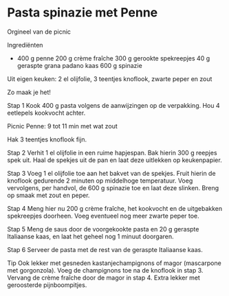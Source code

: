 # Pasta spinazie met Penne

Orgineel van de picnic 

Ingrediënten
 
- 400 g	penne
200 g	crème fraîche
300 g	gerookte spekreepjes
40 g	geraspte grana padano kaas
600 g	spinazie
 
Uit eigen keuken: 2 el olijfolie, 3 teentjes knoflook, zwarte peper en zout
 
Zo maak je het!
 
Stap 1
Kook 400 g pasta volgens de aanwijzingen op de verpakking. Hou 4 eetlepels kookvocht achter. 

Picnic Penne: 9 tot 11 min met wat zout

Hak 3 teentjes knoflook fijn.
 
Stap 2
Verhit 1 el olijfolie in een ruime hapjespan.
 Bak hierin 300 g reepjes spek uit. 
Haal de spekjes uit de pan en laat deze uitlekken op keukenpapier.
 
Stap 3
Voeg 1 el olijfolie toe aan het bakvet van de spekjes. Fruit hierin de knoflook gedurende 2 minuten op middelhoge temperatuur.
 Voeg vervolgens, per handvol, de 600 g spinazie toe en laat deze slinken.
 Breng op smaak met zout en peper.
 
Stap 4
Meng hier nu 200 g crème fraîche, het kookvocht en de uitgebakken spekreepjes doorheen.
 Voeg eventueel nog meer zwarte peper toe.
 
Stap 5
Meng de saus door de voorgekookte pasta en 20 g geraspte Italiaanse kaas, en laat het geheel nog 1 minuut doorgaren.
 
Stap 6
Serveer de pasta met de rest van de geraspte Italiaanse kaas.
 
Tip
Ook lekker met gesneden kastanjechampignons of magor (mascarpone met gorgonzola). Voeg de champignons toe na de knoflook in stap 3. Vervang de crème fraîche door de magor in stap 4. Extra lekker met geroosterde pijnboompitjes.
